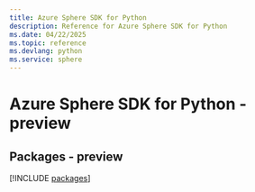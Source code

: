 ```yaml
---
title: Azure Sphere SDK for Python
description: Reference for Azure Sphere SDK for Python
ms.date: 04/22/2025
ms.topic: reference
ms.devlang: python
ms.service: sphere
---
```

# Azure Sphere SDK for Python - preview
## Packages - preview
[!INCLUDE [packages](sphere-index.md)]